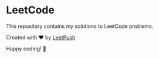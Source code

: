 # LeetCode

This repository contains my solutions to LeetCode problems.

Created with :heart: by [LeetPush](https://github.com/husamahmud/LeetPush)

 Happy coding! 🚀
